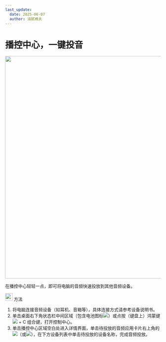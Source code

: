 ```yaml
---
last_update:
  date: 2025-06-07
  author: 油腻樵夫
---
```


# 播控中心，一键投音

<img src="https://tips-p01-drcn.dbankcdn.cn/MODEL/DOC/C00B030/resource/card/202512281uswxk/zh-cn/image/figure/fig_BroadcastingCenter_share.png" width="720" height=""/> 

在播控中心轻轻一点，即可将电脑的音频快速投放到其他音频设备。

<img src="https://tips-p01-drcn.dbankcdn.cn/MODEL/DOC/C00B030/resource/card/202512281uswxk/zh-cn/image/common/buttons/fig_method.png" width="24" height="24"/> 方法

1.  将电脑连接音频设备（如耳机、音箱等），具体连接方式请参考设备说明书。
2.  单击桌面右下角状态栏中间区域（包含电池图标![](https://tips-p01-drcn.dbankcdn.cn/MODEL/DOC/C00B030/resource/card/202512281uswxk/zh-cn/image/common/status/HM_public_battery.png)）或点按（键盘上）鸿蒙键![](https://tips-p01-drcn.dbankcdn.cn/MODEL/DOC/C00B030/resource/card/202512281uswxk/zh-cn/image/common/keyboard/HM_keyboard_OH_1.png) + C 组合键，打开控制中心。
3.  单击播控中心区域空白处进入详情界面，单击待投放的音频应用卡片右上角的![](https://tips-p01-drcn.dbankcdn.cn/MODEL/DOC/C00B030/resource/card/202512281uswxk/zh-cn/image/common/buttons/HM_public_shareplay.png)（或![](https://tips-p01-drcn.dbankcdn.cn/MODEL/DOC/C00B030/resource/card/202512281uswxk/zh-cn/image/common/buttons/HM_headphones_filled_blue.png)），在下方设备列表中单击待投放的设备名称，完成音频投放。





